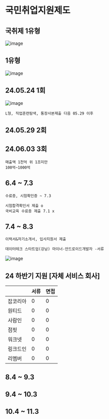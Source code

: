 # 국민취업지원제도 
## 국취제 1유형
![image](https://github.com/chihyeonwon/Employment/assets/58906858/130ae309-0145-4bc9-81b6-6414f339beab)
## 1유형
![image](https://github.com/chihyeonwon/Employment/assets/58906858/e3901bbf-92cb-4403-af72-d3e84e1ec93e)
## 24.05.24 1회
![image](https://github.com/chihyeonwon/Employment/assets/58906858/b6cf34d5-87e4-40ae-aa09-3fc82adad0af)
```
L형, 직업훈련탐색, 통장사본제출 다음 05.29 이후
```
## 24.05.29 2회

## 24.06.03 3회 
```
매출액 1천억 위 1조미만
100억~1000억
```
## 6.4 ~ 7.3 
```
수료증, 시험확인증 ~ 7.3

시험합격확인서 제출 o
국비교육 수료증 제출 7.1 x
```
## 7.4 ~ 8.3 
```
이력서&자기소개서, 입사지원서 제출

데이터테크 스타트업(강남) 마이너-안드로이드개발자 -서류
```
![image](https://github.com/chihyeonwon/Android_Junior/assets/58906858/5cec0aad-a532-4c99-ba11-8402a8646473)

## 24 하반기 지원 [자체 서비스 회사]

||서류|면접|
|---|---|---|
|잡코리아|0|0|
|원티드|0|0|
|사람인|0|0|
|점핏|0|0|
|워크넷|0|0|
|링크드인|0|0|
|리멤버|0|0|


## 8.4 ~ 9.3 

## 9.4 ~ 10.3 

## 10.4 ~ 11.3 


